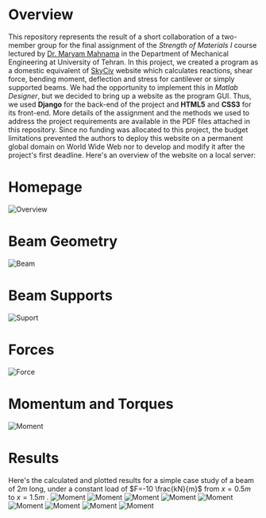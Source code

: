 # Overview

This repository represents the result of a short collaboration of a two-member group for the final assignment of the *Strength of Materials I* course lectured by [Dr. Maryam Mahnama](https://orcid.org/0000-0003-0220-0308) in the Department of Mechanical Engineering at University of Tehran. In this project, we created a program as a domestic equivalent of [SkyCiv](https://skyciv.com/free-beam-calculator/) website which calculates reactions, shear force, bending moment, deflection and stress for cantilever or simply supported beams. We had the opportunity to implement this in *Matlab Designer*, but we decided to bring up a website as the program GUI. Thus, we used **Django** for the back-end of the project and **HTML5** and **CSS3** for its front-end. More details of the assignment and the methods we used to address the project requirements are available in the PDF files attached in this repository. Since no funding was allocated to this project, the budget limitations prevented the authors to deploy this website on a permanent global domain on World Wide Web nor to develop and modify it after the project's first deadline. Here's an overview of the website on a local server:

# Homepage
![Overview](Pics/image.png)

# Beam Geometry
![Beam](Pics/image-1.png)

# Beam Supports
![Suport](Pics/image-2.png)

# Forces
![Force](Pics/image-3.png)

# Momentum and Torques
![Moment](Pics/image-4.png)

# Results
Here's the calculated and plotted results for a simple case study of a beam of $2 m$ long, under a constant load of $F=-10 \frac{kN}{m}$ from $x=0.5 m$ to $x=1.5 m$ .
![Moment](Pics/result/loads1.png)
![Moment](Pics/result/loads2.png)
![Moment](Pics/result/torque.png)
![Moment](Pics/result/tau_x.png)
![Moment](Pics/result/tau_y.png)
![Moment](Pics/result/tau_xy.png)
![Moment](Pics/result/sigma.png)
![Moment](Pics/result/latex.png)
![Moment](Pics/result/plt.png)
